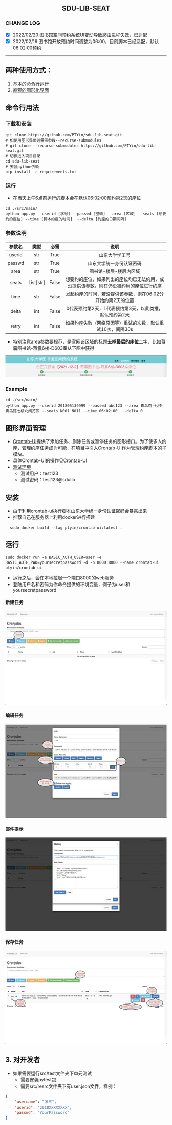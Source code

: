 <h2 align="center">SDU-LIB-SEAT</h2>

### CHANGE LOG
- [x] 2022/02/20 图书馆空间预约系统UI变动导致爬虫进程失效，已适配
- [x] 2022/02/16 图书馆开放预约时间调整为06:00，目前脚本已经适配，默认06:02:00预约

---

## 两种使用方式：
1. [基本的命令行运行](#命令行用法)
2. [直观的图形化界面](#图形界面管理)

## 命令行用法

### 下载和安装

```shell
git clone https://github.com/PTYin/sdu-lib-seat.git
# 如使用图形界面则需带参数--recurse-submodules
# git clone --recurse-submodules https://github.com/PTYin/sdu-lib-seat.git
# 切换进入项目目录
cd sdu-lib-seat
# 安装python依赖
pip install -r requirements.txt
```

### 运行

- 在当天上午6点前运行的脚本会在默认06:02:00预约第2天的座位

```shell
cd ./src/main/
python app.py --userid [学号] --passwd [密码] --area [区域] --seats [想要约的座位] --time [脚本约座的时间]  --delta [约座的日期间隔]
```

### 参数说明

| 参数名 |   类型    | 必需  |                             说明                             |
| :----: | :-------: | :---: | :----------------------------------------------------------: |
| userid |    str    | True  |                        山东大学学工号                        |
| passwd |    str    | True  |                   山东大学统一身份认证密码                   |
|  area  |    str    | True  |                    图书馆-楼层-楼层内区域                    |
| seats  | List[str] | False | 想要约的座位，如果列出的座位均已无法约用，或没提供该参数，则在仍没被约用的座位进行约座 |
|  time  |    str    | False | 发起约座的时间，若没提供该参数，则在06:02分开始约第2天的位置 |
| delta  |    int    | False |  0代表预约第2天，1代表预约第3天，以此类推，默认预约第2天 |
| retry  |    int    | False | 如果约座失败（网络原因等）重试的次数，默认重试10次，间隔30s  |

- 特别注意area参数要规范，是官网该区域的标题**去掉最后的座位**二字，比如蒋震图书馆-蒋震6楼-D603室从下图中获得

![蒋震图书馆-蒋震6楼-D603室](doc/check-area-title.png)

### Example

```shell
cd ./src/main/
python app.py --userid 201805139999 --passwd abc123 --area 青岛馆-七楼-青岛馆七楼北阅览区 --seats N001 N011 --time 06:02:00  --delta 0
```

## 图形界面管理

- [Crontab-UI](https://github.com/alseambusher/crontab-ui)提供了添加任务、删除任务或暂停任务的图形接口。为了使多人约座，管理约座任务成为可能，在项目中引入Crontab-UI作为管理约座脚本的子模块。
- 具体Crontab-UI的操作见[Crontab-UI](crontab-ui/README.md)
- [测试环境](http://101.34.91.143:7000/)
  - 测试用户：test123
  - 测试密码：test123@sdulib

## 安装

- 由于利用crontab-ui执行脚本山东大学统一身份认证密码会暴露出来
- 推荐自己在服务器上利用docker进行搭建

```shell
  sudo docker build --tag ptyin/crontab-ui:latest .
```

## 运行
```shell
sudo docker run -e BASIC_AUTH_USER=user -e BASIC_AUTH_PWD=yoursecretpassword -d -p 8000:8000 --name crontab-ui ptyin/crontab-ui
```
- 运行之后，会在本地拉起一个端口8000的web服务
- 登陆用户名和密码为你命令提供的环境变量，例子为user和yoursecretpassword

#### 新建任务

![新建任务](doc/1.png)

#### 编辑任务

![编辑任务](doc/2.png)

#### 邮件提示

![邮件提示](doc/3.png)

#### 保存任务

![保存任务](doc/4.png)

## 3. 对开发者

- 如果需要运行src/test文件夹下单元测试
    - 需要安装pytest包
    - 需要src/resrc文件夹下有user.json文件，样例：
```json
{
    "username": "张三",
    "userid": "2018XXXXXXXX",
    "passwd": "YourPassword"
}
```
